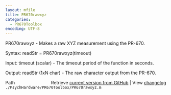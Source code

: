 ```yaml
---
layout: mfile
title: PR670rawxyz
categories:
  - PR670Toolbox
encoding: UTF-8
---
```


PR670rawxyz - Makes a raw XYZ measurement using the PR-670.

Syntax:
readStr = PR670rawxyz(timeout)

Input:
timeout (scalar) - The timeout period of the function in seconds.

Output:
readStr (1xN char) - The raw character output from the PR-670.


<div class="code_header" style="text-align:right;">
  <span style="float:left;">Path&nbsp;&nbsp;</span> <span class="counter">Retrieve <a href=
  "https://raw.github.com/Psychtoolbox-3/Psychtoolbox-3/beta/./PsychHardware/PR670Toolbox/PR670rawxyz.m">current version from GitHub</a> | View <a href=
  "https://github.com/Psychtoolbox-3/Psychtoolbox-3/commits/beta/./PsychHardware/PR670Toolbox/PR670rawxyz.m">changelog</a></span>
</div>
<div class="code">
  <code>./PsychHardware/PR670Toolbox/PR670rawxyz.m</code>
</div>
